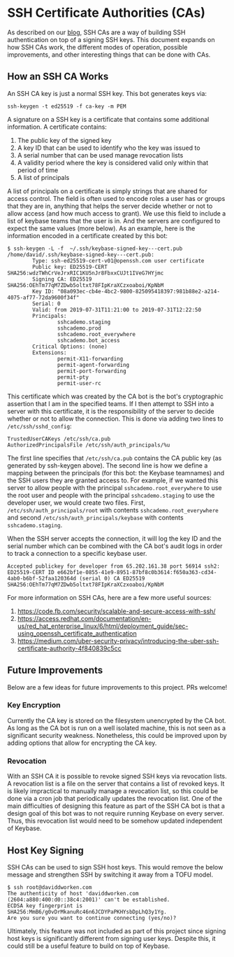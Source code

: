 # SSH Certificate Authorities (CAs)

As described on our [blog](https://keybase.io/blog/keybase-ssh-ca), SSH CAs are a way of building SSH authentication on
top of a signing SSH keys. This document expands on how SSH CAs work, the different modes of operation, possible 
improvements, and other interesting things that can be done with CAs. 

## How an SSH CA Works

An SSH CA key is just a normal SSH key. This bot generates keys via:

```
ssh-keygen -t ed25519 -f ca-key -m PEM
```

A signature on a SSH key is a certificate that contains some additional information. A certificate contains:

1. The public key of the signed key
2. A key ID that can be used to identify who the key was issued to
3. A serial number that can be used manage revocation lists
4. A validity period where the key is considered valid only within that period of time
5. A list of principals

A list of principals on a certificate is simply strings that are shared for access control. The field is often used 
to encode roles a user has or groups that they are in, anything that helps the server decide whether or not to 
allow access (and how much access to grant). We use this field to include a list of keybase teams that the user 
is in. And the servers are configured to expect the same values (more below). As an example, here is the information 
encoded in a certificate created by this bot:


```
$ ssh-keygen -L -f  ~/.ssh/keybase-signed-key---cert.pub 
/home/david/.ssh/keybase-signed-key---cert.pub:
        Type: ssh-ed25519-cert-v01@openssh.com user certificate
        Public key: ED25519-CERT SHA256:wdzTWhCrVeJrxRIC1KU5nJr8FbxxCUJt1IVeG7HYjmc
        Signing CA: ED25519 SHA256:OEhTm77qM7ZDwb5oltxt78FIpKraXCzxoaboi/KpNbM
        Key ID: "08a093ec-cb4e-4bc2-9800-825095418397:981b88e2-a214-4075-af77-72da9600f34f"
        Serial: 0
        Valid: from 2019-07-31T11:21:00 to 2019-07-31T12:22:50
        Principals: 
                sshcademo.staging
                sshcademo.prod
                sshcademo.root_everywhere
                sshcademo.bot_access
        Critical Options: (none)
        Extensions: 
                permit-X11-forwarding
                permit-agent-forwarding
                permit-port-forwarding
                permit-pty
                permit-user-rc
```

This certificate which was created by the CA bot is the bot's cryptographic assertion that I am in the specified teams.
If I then attempt to SSH into a server with this certificate, it is the responsibility of the server to decide whether 
or not to allow the connection. This is done via adding two lines to `/etc/ssh/sshd_config`:

``` 
TrustedUserCAKeys /etc/ssh/ca.pub
AuthorizedPrincipalsFile /etc/ssh/auth_principals/%u
```

The first line specifies that `/etc/ssh/ca.pub` contains the CA public key (as generated by ssh-keygen above). The 
second line is how we define a mapping between the principals (for this bot: the Keybase teamnames) and the SSH users 
they are granted access to. For example, if we wanted this server to allow people with the principal `sshcademo.root_everywhere`
to use the root user and people with the principal `sshcademo.staging` to use the developer user, we would create two files.
First, `/etc/ssh/auth_principals/root` with contents `sshcademo.root_everywhere` and second `/etc/ssh/auth_principals/keybase`
with contents `sshcademo.staging`. 

When the SSH server accepts the connection, it will log the key ID and the serial number which can be combined with 
the CA bot's audit logs in order to track a connection to a specific keybase user. 

```
Accepted publickey for developer from 65.202.161.38 port 56914 ssh2: ED25519-CERT ID e662bf1e-0855-41e9-8951-87bf8c0b3614:f650a363-cd34-4ab0-b6bf-52faa120364d (serial 0) CA ED25519 SHA256:OEhTm77qM7ZDwb5oltxt78FIpKraXCzxoaboi/KpNbM
```

For more information on SSH CAs, here are a few more useful sources:

1. https://code.fb.com/security/scalable-and-secure-access-with-ssh/
2. https://access.redhat.com/documentation/en-us/red_hat_enterprise_linux/6/html/deployment_guide/sec-using_openssh_certificate_authentication
3. https://medium.com/uber-security-privacy/introducing-the-uber-ssh-certificate-authority-4f840839c5cc

## Future Improvements

Below are a few ideas for future improvements to this project. PRs welcome!

### Key Encryption

Currently the CA key is stored on the filesystem unencrypted by the CA bot. As long as the CA bot is run on a well
isolated machine, this is not seen as a significant security weakness. Nonetheless, this could be improved upon by adding
options that allow for encrypting the CA key. 

### Revocation

With an SSH CA it is possible to revoke signed SSH keys via revocation lists. A revocation list is a file on the server 
that contains a list of revoked keys. It is likely impractical to manually manage a revocation list, so this could be 
done via a cron job that periodically updates the revocation list. One of the main difficulties of designing this feature
as part of the SSH CA bot is that a design goal of this bot was to not require running Keybase on every server. Thus,
this revocation list would need to be somehow updated independent of Keybase. 

## Host Key Signing

SSH CAs can be used to sign SSH host keys. This would remove the below message and strengthen SSH by switching it away 
from a TOFU model. 

```
$ ssh root@daviddworken.com
The authenticity of host 'daviddworken.com (2604:a880:400:d0::38c4:2001)' can't be established.
ECDSA key fingerprint is SHA256:MmB6/g0vDrMkanuRc46n6JCDYPaPKHYsbDpLhQ3y1Yg.
Are you sure you want to continue connecting (yes/no)? 
```

Ultimately, this feature was not included as part of this project since signing host keys is significantly different 
from signing user keys. Despite this, it could still be a useful feature to build on top of Keybase. 
